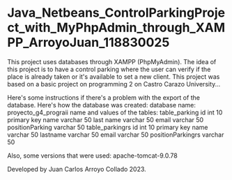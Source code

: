 # Java_Netbeans_ControlParkingProject_with_MyPhpAdmin_through_XAMPP_ArroyoJuan_118830025
This project uses databases through XAMPP (PhpMyAdmin). The idea of this project is to have a control parking where the user can verify if the place is already taken or it's available to set a new client. This project was based on a basic project on programming 2 on Castro Carazo University...

Here's some instructions if there's a problem with the export of the database.
Here's how the database was created:
database name: proyecto_g4_prograii
name and values of the tables: 
table_parking
	id int 10 primary key
	name varchar 50
	last name varchar 50
	email varchar 50
	positionParking varchar 50
table_parkingrs
	id int 10 primary key
	name varchar 50
	lastname varchar 50
	email varchar 50
	positionParkingrs varchar 50

Also, some versions that were used:
apache-tomcat-9.0.78

Developed by Juan Carlos Arroyo Collado 2023.

